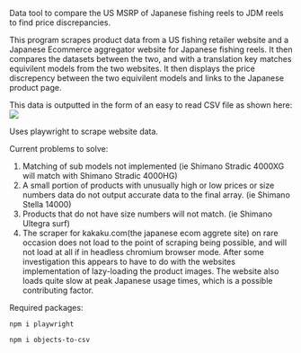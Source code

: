 Data tool to compare the US MSRP of Japanese fishing reels to JDM reels to find price discrepancies. 

 This program scrapes product data from a US fishing retailer website and a Japanese Ecommerce aggregator website for Japanese fishing reels. It then compares the datasets between the two, and with a translation key matches equivilent models from the two websites. It then displays the price discrepency between the two equivilent models and links to the Japanese product page. 
 
 This data is outputted in the form of an easy to read CSV file as shown here:
![](https://user-images.githubusercontent.com/104689110/209743562-c83e7fe0-7ab4-4b0d-92d5-2eb3dca6706e.png)


Uses playwright to scrape website data. 

Current problems to solve:
1. Matching of sub models not implemented (ie Shimano Stradic 4000XG will match with Shimano Stradic 4000HG)
2. A small portion of products with unusually high or low prices or size numbers data do not output accurate data to the final array. (ie Shimano Stella 14000)
3. Products that do not have size numbers will not match. (ie Shimano Ultegra surf)
4. The scraper for kakaku.com(the japanese ecom aggrete site) on rare occasion does not load to the point of scraping being possible, and will not load at all if in headless chromium browser mode. After some investigation this appears to have to do with the websites implementation of lazy-loading the product images. The website also loads quite slow at peak Japanese usage times, which is a possible contributing factor. 


Required packages:

`npm i playwright`

`npm i objects-to-csv`